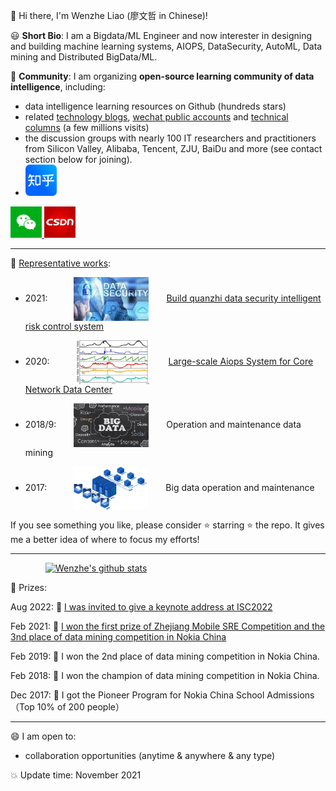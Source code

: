👋 Hi there, I'm Wenzhe Liao (廖文哲 in Chinese)! 

😃 **Short Bio**: I am a Bigdata/ML Engineer and now interester in designing and building machine learning systems, AIOPS, DataSecurity, AutoML, Data mining and Distributed BigData/ML.

👬 **Community**: I am organizing **open-source learning community of data intelligence**, including:
- data intelligence learning resources on Github (hundreds stars)
- related [technology blogs](https://blog.csdn.net/Liao_Wenzhe), [wechat public accounts](https://www.zhihu.com/people/liao-wen-zhe-55/pins) and [technical columns](https://www.zhihu.com/people/liao-wen-zhe-55/columns) (a few millions visits)
- the discussion groups with nearly 100  IT researchers and practitioners from Silicon Valley, Alibaba, Tencent, ZJU, BaiDu and more (see contact section below for joining).
- <a href="https://www.zhihu.com/people/liao-wen-zhe-55/">
  <img alt="wenzhe's zhihu" width="50px" src="https://github.com/LiaoWenzhe/LiaoWenzhe/blob/main/images/zhih_logo.jpeg" />
</a>
  <a href="https://www.zhihu.com/people/liao-wen-zhe-55/pins">
  <img alt="wenzhe's wechat" width="50px" src="https://github.com/LiaoWenzhe/LiaoWenzhe/blob/main/images/wechat_logo.png" />
</a>
  <a href="https://blog.csdn.net/Liao_Wenzhe">
  <img alt="wenzhe | CSDN" width="50px" src="https://github.com/LiaoWenzhe/LiaoWenzhe/blob/main/images/csdn_logo.jpeg"/>
</a>


----

:star2: [Representative works](https://github.com/LiaoWenzhe/BigdataAi):
* 2021:&emsp;&emsp;&emsp;<img width="120" height="70" align=center src="https://github.com/LiaoWenzhe/LiaoWenzhe/blob/main/images/dataSecurity.jfif"/>&emsp;&emsp;[Build quanzhi data security intelligent risk control system](https://zhuanlan.zhihu.com/p/548450688)

* 2020:&emsp;&emsp;&emsp;<img width="120" height="70" align=center src="https://github.com/LiaoWenzhe/LiaoWenzhe/blob/main/images/38a009b5c01af6f88e1210a6b4a469d.png"/>&emsp;&emsp;[Large-scale Aiops System for Core Network Data Center](https://zhuanlan.zhihu.com/p/466955597)

* 2018/9:&emsp;&emsp;<img width="120" height="70" align=center src="https://github.com/LiaoWenzhe/LiaoWenzhe/blob/main/images/BigData-1.jpg"/>&emsp;&emsp;Operation and maintenance data mining

* 2017:&emsp;&emsp;&emsp;<img width="120" height="70" align=center src="https://github.com/LiaoWenzhe/LiaoWenzhe/blob/main/images/14291549-90dfa4b60e721577.gif"/>&emsp;&emsp;Big data operation and maintenance

If you see something you like, please consider :star: starring :star: the repo. It gives me a better idea of where to focus my efforts!

----

&emsp;&emsp;&emsp;&emsp;[![Wenzhe's github stats](https://github-readme-stats.vercel.app/api?username=LiaoWenzhe)](https://github.com/anuraghazra/github-readme-stats)

💬 Prizes:


Aug 2022: 🎉 [I was invited to give a keynote address at ISC2022](https://zhuanlan.zhihu.com/p/548450688)

Feb 2021: 🎉 [I won the first prize of Zhejiang Mobile SRE Competition and  the 3nd place of data mining competition in Nokia China](https://mp.weixin.qq.com/s/rNfTsBwkObugx2lmubY6Zw)

Feb 2019: 🎉 I won the 2nd place of data mining competition in Nokia China.

Feb 2018: 🎉 I won the champion of data mining competition in Nokia China.

Dec 2017: 🎉 I got the Pioneer Program for Nokia China School Admissions（Top 10% of 200 people）

----

😄 I am open to:

* collaboration opportunities (anytime & anywhere & any type)

:boom: Update time: November 2021


